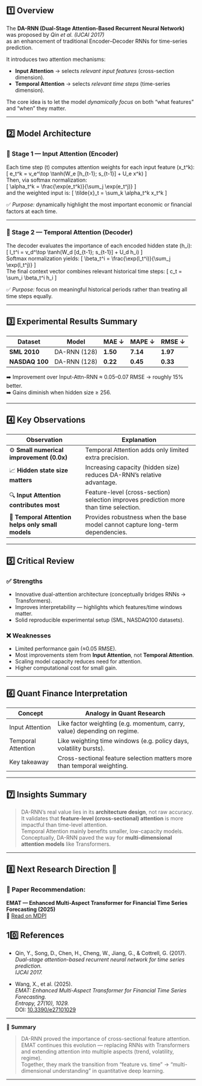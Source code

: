 
## 1️⃣ Overview

The **DA-RNN (Dual-Stage Attention-Based Recurrent Neural Network)** was proposed by *Qin et al. (IJCAI 2017)*  
as an enhancement of traditional Encoder–Decoder RNNs for time-series prediction.  

It introduces two attention mechanisms:
- **Input Attention** → selects *relevant input features* (cross-section dimension).  
- **Temporal Attention** → selects *relevant time steps* (time-series dimension).  

The core idea is to let the model *dynamically focus* on both “what features” and “when” they matter.

---

## 2️⃣ Model Architecture

### 🔹 Stage 1 — Input Attention (Encoder)
Each time step \(t\) computes attention weights for each input feature \(x_t^k\):  
\[
e_t^k = v_e^\top \tanh(W_e [h_{t-1}; s_{t-1}] + U_e x^k)
\]  
Then, via softmax normalization:  
\[
\alpha_t^k = \frac{\exp(e_t^k)}{\sum_j \exp(e_t^j)}
\]  
and the weighted input is:
\[
\tilde{x}_t = \sum_k \alpha_t^k x_t^k
\]

✅ *Purpose:* dynamically highlight the most important economic or financial factors at each time.

---

### 🔹 Stage 2 — Temporal Attention (Decoder)
The decoder evaluates the importance of each encoded hidden state \(h_i\):  
\[
l_t^i = v_d^\top \tanh(W_d [d_{t-1}; s_{t-1}] + U_d h_i)
\]  
Softmax normalization yields:
\[
\beta_t^i = \frac{\exp(l_t^i)}{\sum_j \exp(l_t^j)}
\]  
The final context vector combines relevant historical time steps:
\[
c_t = \sum_i \beta_t^i h_i
\]

✅ *Purpose:* focus on meaningful historical periods rather than treating all time steps equally.

---

## 3️⃣ Experimental Results Summary

| Dataset | Model | MAE ↓ | MAPE ↓ | RMSE ↓ |
|----------|--------|-------|--------|---------|
| **SML 2010** | DA-RNN (128) | **1.50** | **7.14** | **1.97** |
| **NASDAQ 100** | DA-RNN (128) | **0.22** | **0.45** | **0.33** |

➡️ Improvement over Input-Attn-RNN ≈ 0.05–0.07 RMSE → roughly 15% better.  
➡️ Gains diminish when hidden size ≥ 256.

---

## 4️⃣ Key Observations

| Observation | Explanation |
|--------------|--------------|
| ⚙️ **Small numerical improvement (0.0x)** | Temporal Attention adds only limited extra precision. |
| 📈 **Hidden state size matters** | Increasing capacity (hidden size) reduces DA-RNN’s relative advantage. |
| 🔍 **Input Attention contributes most** | Feature-level (cross-section) selection improves prediction more than time selection. |
| 🧩 **Temporal Attention helps only small models** | Provides robustness when the base model cannot capture long-term dependencies. |

---

## 5️⃣ Critical Review

### ✅ Strengths
- Innovative dual-attention architecture (conceptually bridges RNNs → Transformers).  
- Improves interpretability — highlights which features/time windows matter.  
- Solid reproducible experimental setup (SML, NASDAQ100 datasets).  

### ❌ Weaknesses
- Limited performance gain (≈0.05 RMSE).  
- Most improvements stem from **Input Attention**, not **Temporal Attention**.  
- Scaling model capacity reduces need for attention.  
- Higher computational cost for small gain.

---

## 6️⃣ Quant Finance Interpretation

| Concept | Analogy in Quant Research |
|----------|---------------------------|
| Input Attention | Like factor weighting (e.g. momentum, carry, value) depending on regime. |
| Temporal Attention | Like weighting time windows (e.g. policy days, volatility bursts). |
| Key takeaway | Cross-sectional feature selection matters more than temporal weighting. |

---

## 7️⃣ Insights Summary

> DA-RNN’s real value lies in its **architecture design**, not raw accuracy.  
> It validates that **feature-level (cross-sectional) attention** is more impactful than time-level attention.  
> Temporal Attention mainly benefits smaller, low-capacity models.  
> Conceptually, DA-RNN paved the way for **multi-dimensional attention models** like Transformers.

---

## 8️⃣ Next Research Direction 🚀

### 📄 Paper Recommendation:
**EMAT — Enhanced Multi-Aspect Transformer for Financial Time Series Forecasting (2025)**  
🔗 [Read on MDPI](https://www.mdpi.com/1099-4300/27/10/1029)



## 10️⃣ References

- Qin, Y., Song, D., Chen, H., Cheng, W., Jiang, G., & Cottrell, G. (2017).  
  *Dual-stage attention-based recurrent neural network for time series prediction.*  
  *IJCAI 2017.*

- Wang, X., et al. (2025).  
  *EMAT: Enhanced Multi-Aspect Transformer for Financial Time Series Forecasting.*  
  *Entropy, 27(10), 1029.*  
  DOI: [10.3390/e27101029](https://www.mdpi.com/1099-4300/27/10/1029)

---

📌 **Summary**
> DA-RNN proved the importance of cross-sectional feature attention.  
> EMAT continues this evolution — replacing RNNs with Transformers and extending attention into multiple aspects (trend, volatility, regime).  
> Together, they mark the transition from “feature vs. time” → “multi-dimensional understanding” in quantitative deep learning.

---
